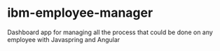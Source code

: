 # ibm-employee-manager
Dashboard app for managing all the process that could be done on any employee with Javaspring and Angular
